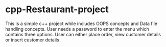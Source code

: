 # cpp-Restaurant-project
This is a simple c++ project while includes OOPS concepts and Data file handling concepts. 
User needs a password to enter the menu which contains three options. 
User can either place order, view customer details or insert customer details .
